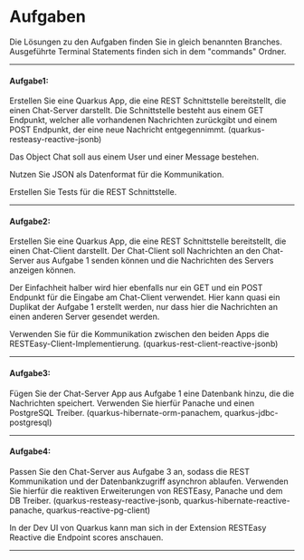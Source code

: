 # Aufgaben

Die Lösungen zu den Aufgaben finden Sie in gleich benannten Branches.
Ausgeführte Terminal Statements finden sich in dem "commands" Ordner.

---

#### Aufgabe1:

Erstellen Sie eine Quarkus App, die eine REST Schnittstelle bereitstellt, die einen Chat-Server darstellt.
Die Schnittstelle besteht aus einem GET Endpunkt, welcher alle vorhandenen Nachrichten zurückgibt und einem POST Endpunkt, der eine neue Nachricht entgegennimmt. (quarkus-resteasy-reactive-jsonb)

Das Object Chat soll aus einem User und einer Message bestehen.

Nutzen Sie JSON als Datenformat für die Kommunikation.

Erstellen Sie Tests für die REST Schnittstelle.

---

#### Aufgabe2:

Erstellen Sie eine Quarkus App, die eine REST Schnittstelle bereitstellt, die einen Chat-Client darstellt.
Der Chat-Client soll Nachrichten an den Chat-Server aus Aufgabe 1 senden können und die Nachrichten des Servers anzeigen können.

Der Einfachheit halber wird hier ebenfalls nur ein GET und ein POST Endpunkt für die Eingabe am Chat-Client verwendet.
Hier kann quasi ein Duplikat der Aufgabe 1 erstellt werden, nur dass hier die Nachrichten an einen anderen Server gesendet werden.

Verwenden Sie für die Kommunikation zwischen den beiden Apps die RESTEasy-Client-Implementierung. (quarkus-rest-client-reactive-jsonb)

--- 

#### Aufgabe3:

Fügen Sie der Chat-Server App aus Aufgabe 1 eine Datenbank hinzu, die die Nachrichten speichert.
Verwenden Sie hierfür Panache und einen PostgreSQL Treiber.
(quarkus-hibernate-orm-panachem, quarkus-jdbc-postgresql)

---

#### Aufgabe4:

Passen Sie den Chat-Server aus Aufgabe 3 an, sodass die REST Kommunikation und der Datenbankzugriff asynchron ablaufen.
Verwenden Sie hierfür die reaktiven Erweiterungen von RESTEasy, Panache und dem DB Treiber.
(quarkus-resteasy-reactive-jsonb, quarkus-hibernate-reactive-panache, quarkus-reactive-pg-client)

In der Dev UI von Quarkus kann man sich in der Extension RESTEasy Reactive die Endpoint scores anschauen.

---